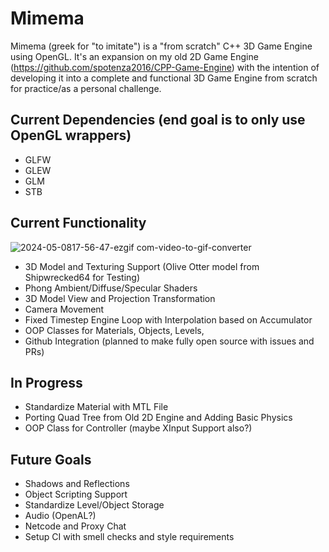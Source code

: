 # Mimema
Mimema (greek for "to imitate") is a "from scratch" C++ 3D Game Engine using OpenGL. It's an expansion on my old 2D Game Engine (https://github.com/spotenza2016/CPP-Game-Engine) with the intention of developing it into a complete and functional 3D Game Engine from scratch for practice/as a personal challenge.

## Current Dependencies (end goal is to only use OpenGL wrappers)
- GLFW
- GLEW
- GLM
- STB

## Current Functionality
![2024-05-0817-56-47-ezgif com-video-to-gif-converter](https://github.com/spotenza2016/Mimema/assets/64374401/b8cedbda-ad5d-47ad-9827-75f8961b5877)

- 3D Model and Texturing Support (Olive Otter model from Shipwrecked64 for Testing)
- Phong Ambient/Diffuse/Specular Shaders
- 3D Model View and Projection Transformation
- Camera Movement
- Fixed Timestep Engine Loop with Interpolation based on Accumulator
- OOP Classes for Materials, Objects, Levels,
- Github Integration (planned to make fully open source with issues and PRs)

## In Progress
- Standardize Material with MTL File
- Porting Quad Tree from Old 2D Engine and Adding Basic Physics
- OOP Class for Controller (maybe XInput Support also?)

## Future Goals
- Shadows and Reflections
- Object Scripting Support
- Standardize Level/Object Storage
- Audio (OpenAL?)
- Netcode and Proxy Chat
- Setup CI with smell checks and style requirements
